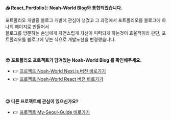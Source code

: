 <br/>

**📥 React_Portfolio는 Noah-World Blog와 통합되었습니다.**

포트폴리오 개발중 블로그 개발에 관심이 생겼고 그 과정에서 포트폴리오를 블로그에 하나의 페이지로 만들어서 <br/>
블로그를 방문하는 손님에게 자연스럽게 자신이 피력되게 하는것이 효율적이라 판단, 포트폴리오를 블로그에 넣는 식으로 개발노선을 변경했습니다.

<br/>


**😙 포트폴리오 프로젝트가 담겨있는 Noah-World Blog 를 확인해주세요.**

- 👉 [프로젝트 Noah-World Next.js 버전 바로가기](https://github.com/noah071610/Next_Noahworld)<br/>
- 👉 [프로젝트 Noah-World React 버전 바로가기](https://github.com/noah071610/Next_Noahworld)

<br/>

**😉 다른 프로젝트에 관심이 있으신가요?**

- 👉 [프로젝트 My-Seoul-Guide 바로가기](https://github.com/noah071610/My-Seoul-Guide)

<br/><br/><br/><br/>
